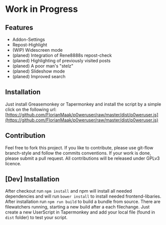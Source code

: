 # Work in Progress

## Features
* Addon-Settings
* Repost-Highlight
* (WIP) Widescreen mode
* (planed) Integration of Rene8888s repost-check
* (planed) Highlighting of previously visited posts
* (planed) A poor man's "stelz"
* (planed) Slideshow mode
* (planed) Improved search

## Installation
Just install Greasemonkey or Tapermonkey and install the script by a simple
click on the following url:
[https://github.com/FlorianMaak/p0weruser/raw/master/dist/p0weruser.js](https://github.com/FlorianMaak/p0weruser/raw/master/dist/p0weruser.js)

## Contribution
Feel free to fork this project. If you like to contribute, please use git-flow
branch-style and follow the commits conventions. If your work is done, please submit a
pull request. All contributions will be released under GPLv3 licence.

## [Dev] Installation
After checkout run ```npm install``` and npm will install all needed dependencies
and will run ```bower install``` to install needed frontend-libaries. After installation run
```npm run build``` to build a bundle from source. There are filewatchers running, starting a new build after a
each filechange. Just create a new UserScript in Tapermonkey and add your local file (found in
```dist``` folder) to test your script. 
